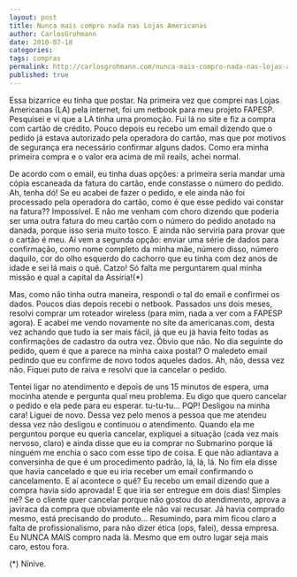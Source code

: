 ```yaml
---
layout: post
title: Nunca mais compro nada nas Lojas Americanas
author: CarlosGrohmann
date: 2010-07-18
categories: 
tags: compras
permalink: http://carlosgrohmann.com/nunca-mais-compro-nada-nas-lojas-americanas/
published: true
---
```



Essa bizarrice eu tinha que postar. Na primeira vez que comprei nas Lojas Americanas (LA) pela internet, foi um netbook para meu projeto FAPESP. Pesquisei e vi que a LA tinha uma promoção. Fui lá no site e fiz a compra com cartão de crédito. Pouco depois eu recebo um email dizendo que o pedido já estava autorizado pela operadora do cartão, mas que por motivos de segurança era necessário confirmar alguns dados. Como era minha primeira compra e o valor era acima de mil reails, achei normal.  

De acordo com o email, eu tinha duas opções: a primeira seria mandar uma cópia escaneada da fatura do cartão, ende constasse o número do pedido. Ah, tenha dó! Se eu acabei de fazer o pedido, e ele ainda não foi processado pela operadora do cartão, como é que esse pedido vai constar na fatura?? Impossível. E não me venham com choro dizendo que poderia ser uma outra fatura do meu cartão com o número do pedido anotado na danada, porque isso seria muito tosco. E ainda não serviria para provar que o cartão é meu. Aí vem a segunda opção: enviar uma série de dados para confirmação, como nome completo da minha mãe, número disso, número daquilo, cor do olho esquerdo do cachorro que eu tinha com dez anos de idade e sei lá mais o quê. Catzo! Só falta me perguntarem qual minha missão e qual a capital da Assíria!(\*)  

Mas, como não tinha outra maneira, respondi o tal do email e confirmei os dados. Poucos dias depois recebi o netbook. Passados uns dois meses, resolvi comprar um roteador wireless (para mim, nada a ver com a FAPESP agora). E acabei me vendo novamente no site da americanas.com, desta vez achando que tudo ia ser mais fácil, já que eu já havia feito todas as confirmações de cadastro da outra vez. Óbvio que não. No dia seguinte do pedido, quem é que a parece na minha caixa postal? O maledeto email pedindo que eu confirme de novo todos aqueles dados. Ah, não, dessa vez não. Fiquei puto de raiva e resolvi que ia cancelar o pedido.  

Tentei ligar no atendimento e depois de uns 15 minutos de espera, uma mocinha atende e pergunta qual meu problema. Eu digo que quero cancelar o pedido e ela pede para eu esperar. tu-tu-tu... PQP! Desligou na minha cara! Liguei de novo. Dessa vez pelo menos a pessoa que me atendeu dessa vez não desligou e continuou o atendimento. Quando ela me perguntou porque eu queria cancelar, expliquei a situação (cada vez mais nervoso, claro) e ainda disse que eu ia comprar no Submarino porque lá ninguém me enchia o saco com esse tipo de coisa. E que não adiantava a conversinha de que é um procedimento padrão, lá, lá, lá. No fim ela disse que havia cancelado e que eu iria receber um email confirmando o cancelamento. E aí acontece o quê? Eu recebo um email dizendo que a compra havia sido aprovada! E que iria ser entregue em dois dias! Simples né? Se o cliente quer cancelar porque não gostou do atendimento, aprova a javiraca da compra que obviamente ele não vai recusar. Já havia comprado mesmo, está precisando do produto... Resumindo, para mim ficou claro a falta de profissionalismo, para não dizer ética (ops, falei), dessa empresa. Eu NUNCA MAIS compro nada lá. Mesmo que em outro lugar seja mais caro, estou fora.  

(\*) Nínive.

